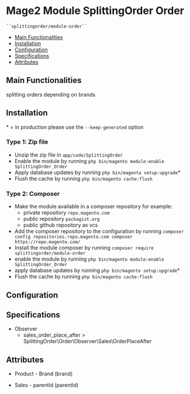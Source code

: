 # Mage2 Module SplittingOrder Order

    ``splittingorder/module-order``

 - [Main Functionalities](#markdown-header-main-functionalities)
 - [Installation](#markdown-header-installation)
 - [Configuration](#markdown-header-configuration)
 - [Specifications](#markdown-header-specifications)
 - [Attributes](#markdown-header-attributes)


## Main Functionalities
splitting orders depending on brands

## Installation
\* = in production please use the `--keep-generated` option

### Type 1: Zip file

 - Unzip the zip file in `app/code/SplittingOrder`
 - Enable the module by running `php bin/magento module:enable SplittingOrder_Order`
 - Apply database updates by running `php bin/magento setup:upgrade`\*
 - Flush the cache by running `php bin/magento cache:flush`

### Type 2: Composer

 - Make the module available in a composer repository for example:
    - private repository `repo.magento.com`
    - public repository `packagist.org`
    - public github repository as vcs
 - Add the composer repository to the configuration by running `composer config repositories.repo.magento.com composer https://repo.magento.com/`
 - Install the module composer by running `composer require splittingorder/module-order`
 - enable the module by running `php bin/magento module:enable SplittingOrder_Order`
 - apply database updates by running `php bin/magento setup:upgrade`\*
 - Flush the cache by running `php bin/magento cache:flush`


## Configuration




## Specifications

 - Observer
	- sales_order_place_after > SplittingOrder\Order\Observer\Sales\OrderPlaceAfter


## Attributes

 - Product - Brand (brand)

 - Sales - parentId (parentId)

